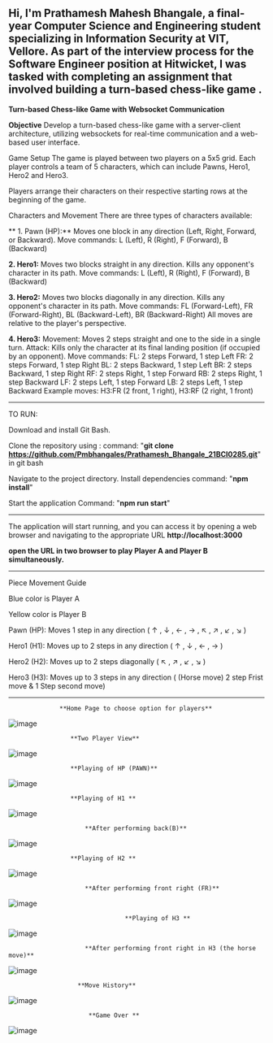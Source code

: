 Hi, I'm Prathamesh Mahesh Bhangale, a final-year Computer Science and Engineering student specializing in Information Security at VIT, Vellore.
As part of the interview process for the Software Engineer position at Hitwicket, I was tasked with completing an assignment that involved building a turn-based chess-like game .
------------------------------------------------------------------------------------------------------------------------------------------------------------------------------------------------------------------------------------------------------------------------------------------------
**Turn-based Chess-like Game with Websocket Communication**

**Objective**
Develop a turn-based chess-like game with a server-client architecture, utilizing websockets for real-time communication and a web-based user interface.

Game Setup
The game is played between two players on a 5x5 grid.
Each player controls a team of 5 characters, which can include Pawns, Hero1, Hero2 and Hero3.

Players arrange their characters on their respective starting rows at the beginning of the game.

Characters and Movement
There are three types of characters available:

** 1. Pawn (HP):**
Moves one block in any direction (Left, Right, Forward, or Backward).
Move commands: L (Left), R (Right), F (Forward), B (Backward)

**2. Hero1:**
Moves two blocks straight in any direction.
Kills any opponent's character in its path.
Move commands: L (Left), R (Right), F (Forward), B (Backward)

**3. Hero2:**
Moves two blocks diagonally in any direction.
Kills any opponent's character in its path.
Move commands: FL (Forward-Left), FR (Forward-Right), BL (Backward-Left), BR (Backward-Right)
All moves are relative to the player's perspective.

**4. Hero3:**
Movement: Moves 2 steps straight and one to the side in a single turn.
Attack: Kills only the character at its final landing position (if occupied by an opponent).
Move commands:
FL: 2 steps Forward, 1 step Left
FR: 2 steps Forward, 1 step Right
BL: 2 steps Backward, 1 step Left
BR: 2 steps Backward, 1 step Right
RF: 2 steps Right, 1 step Forward
RB: 2 steps Right, 1 step Backward
LF: 2 steps Left, 1 step Forward
LB: 2 steps Left, 1 step Backward
Example moves: H3:FR (2 front, 1 right), H3:RF (2 right, 1 front)

------------------------------------------------------------------------------------------------------------------------------------------------------------------------------------------------------------------------------------------------------------------------------------------------
TO RUN:

Download and install Git Bash.

Clone the repository using :
                                                command: "**git clone https://github.com/Pmbhangales/Prathamesh_Bhangale_21BCI0285.git**" in git bash
                   
Navigate to the project directory.
Install dependencies 
                                                 command: "**npm install**"


Start the application 
                                                 Command: "**npm run start**"

-----------------------------------------------------------------------------------------------------------------------------------------------------------------------------------------------
The application will start running, and you can access it by opening a web browser and navigating to the appropriate URL  **http://localhost:3000**

**open the URL in two browser to play Player A and Player B simultaneously.**

-----------------------------------------------------------------------------------------------------------------------------------------------------------------------------------------------

Piece Movement Guide

Blue color is Player A

Yellow color is Player B

Pawn (HP): Moves 1 step in any direction ( ↑ , ↓ , ← , → , ↖ , ↗ , ↙ , ↘ )

Hero1 (H1): Moves up to 2 steps in any direction ( ↑ , ↓ , ← , → )

Hero2 (H2): Moves up to 2 steps diagonally ( ↖ , ↗ , ↙ , ↘ )

Hero3 (H3): Moves up to 3 steps in any direction ( (Horse move) 2 step Frist move & 1 Step second move)

----------------------------------------------------------------------------------------------------------------------------------------------------------------------------------------------------------------
                  **Home Page to choose option for players**
![image](https://github.com/user-attachments/assets/6b510544-57cd-46d1-a425-7fdf4960b68a)

                     **Two Player View**
![image](https://github.com/user-attachments/assets/39b1afc9-285f-4c25-afe6-ba12ef682ade)

                     **Playing of HP (PAWN)**
![image](https://github.com/user-attachments/assets/3f8bb667-9bbd-40fe-b5ac-2df41bd7adb6)

                     **Playing of H1 **
![image](https://github.com/user-attachments/assets/7df461ae-1c7b-44f5-bd6f-02ba5bfa89ab) 

                         **After performing back(B)**
![image](https://github.com/user-attachments/assets/05f4d8d0-c6e2-4702-813a-383817a3ca64)



                     **Playing of H2 **
![image](https://github.com/user-attachments/assets/30a32d31-79e4-4a14-967f-f9f5522c7025) 

                         **After performing front right (FR)**
![image](https://github.com/user-attachments/assets/6a5f2045-54af-4284-9183-d77bbb3c55c2)


                                    **Playing of H3 **
![image](https://github.com/user-attachments/assets/c828bfba-119a-41d2-aaf5-4563b27a4c50)

                         **After performing front right in H3 (the horse move)**
![image](https://github.com/user-attachments/assets/2b7a6738-7e85-4112-bdea-f0bbada15230)

                       **Move History**
![image](https://github.com/user-attachments/assets/10cf7f8a-3a29-4d1a-abcf-0287a3af33f2)


                          **Game Over **
![image](https://github.com/user-attachments/assets/218ae668-dd15-425e-a7be-bbfd3ecdaf29)


